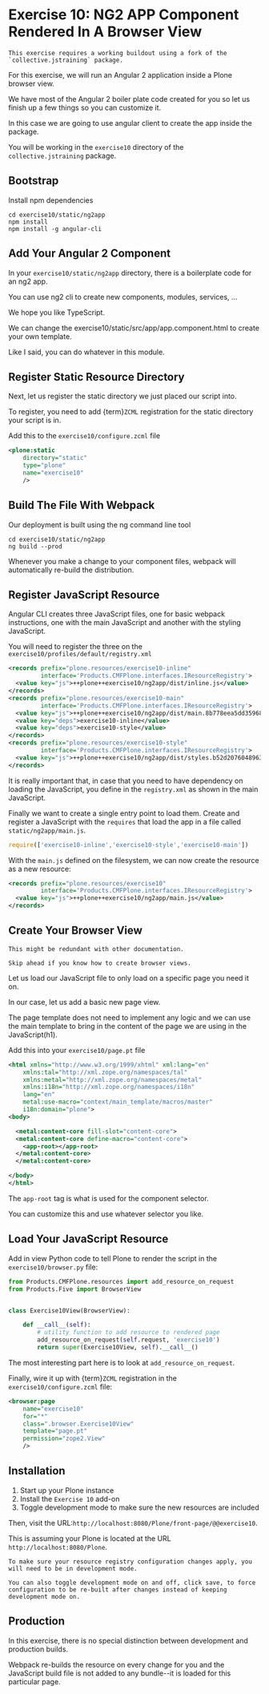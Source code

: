 # Exercise 10: NG2 APP Component Rendered In A Browser View

```{warning}
This exercise requires a working buildout using a fork of the `collective.jstraining` package.
```

For this exercise, we will run an Angular 2 application inside a Plone browser view.

We have most of the Angular 2 boiler plate code created for you so let us finish up a few things so you can customize it.

In this case we are going to use angular client to create the app inside the package.

You will be working in the `exercise10` directory of the `collective.jstraining` package.

## Bootstrap

Install npm dependencies

```shell
cd exercise10/static/ng2app
npm install
npm install -g angular-cli
```

## Add Your Angular 2 Component

In your `exercise10/static/ng2app` directory, there is a boilerplate code for an ng2 app.

You can use ng2 cli to create new components, modules, services, ...

We hope you like TypeScript.

We can change the exercise10/static/src/app/app.component.html to create your own template.

Like I said, you can do whatever in this module.

## Register Static Resource Directory

Next, let us register the static directory we just placed our script into.

To register, you need to add {term}`ZCML` registration for the static directory your script is in.

Add this to the `exercise10/configure.zcml` file

```xml
<plone:static
    directory="static"
    type="plone"
    name="exercise10"
    />
```

## Build The File With Webpack

Our deployment is built using the ng command line tool

```shell
cd exercise10/static/ng2app
ng build --prod
```

Whenever you make a change to your component files, webpack will automatically re-build the distribution.

## Register JavaScript Resource

Angular CLI creates three JavaScript files, one for basic webpack instructions, one with the main JavaScript and another with the styling JavaScript.

You will need to register the three on the `exercise10/profiles/default/registry.xml`

```xml
<records prefix="plone.resources/exercise10-inline"
         interface='Products.CMFPlone.interfaces.IResourceRegistry'>
  <value key="js">++plone++exercise10/ng2app/dist/inline.js</value>
</records>
<records prefix="plone.resources/exercise10-main"
         interface='Products.CMFPlone.interfaces.IResourceRegistry'>
  <value key="js">++plone++exercise10/ng2app/dist/main.8b778eea5dd35968ef66.bundle.js</value>
  <value key="deps">exercise10-inline</value>
  <value key="deps">exercise10-style</value>
</records>
<records prefix="plone.resources/exercise10-style"
         interface='Products.CMFPlone.interfaces.IResourceRegistry'>
  <value key="js">++plone++exercise10/ng2app/dist/styles.b52d2076048963e7cbfd.bundle.js</value>
</records>
```

It is really important that, in case that you need to have dependency on loading the JavaScript, you define in the `registry.xml` as shown in the main JavaScript.

Finally we want to create a single entry point to load them.
Create and register a JavaScript with the `requires` that load the app in a file called `static/ng2app/main.js`.

```javascript
require(['exercise10-inline','exercise10-style','exercise10-main'])
```

With the `main.js` defined on the filesystem, we can now create the resource as a new resource:

```xml
<records prefix="plone.resources/exercise10"
         interface='Products.CMFPlone.interfaces.IResourceRegistry'>
  <value key="js">++plone++exercise10/ng2app/main.js</value>
</records>
```

## Create Your Browser View

```{warning}
This might be redundant with other documentation.

Skip ahead if you know how to create browser views.
```

Let us load our JavaScript file to only load on a specific page you need it on.

In our case, let us add a basic new page view.

The page template does not need to implement any logic and we can use the main template to bring in the content of the page we are using in the JavaScript(h1).

Add this into your `exercise10/page.pt` file

```xml
<html xmlns="http://www.w3.org/1999/xhtml" xml:lang="en"
    xmlns:tal="http://xml.zope.org/namespaces/tal"
    xmlns:metal="http://xml.zope.org/namespaces/metal"
    xmlns:i18n="http://xml.zope.org/namespaces/i18n"
    lang="en"
    metal:use-macro="context/main_template/macros/master"
    i18n:domain="plone">
<body>

  <metal:content-core fill-slot="content-core">
  <metal:content-core define-macro="content-core">
    <app-root></app-root>
  </metal:content-core>
  </metal:content-core>

</body>
</html>
```

The `app-root` tag is what is used for the component selector.

You can customize this and use whatever selector you like.

## Load Your JavaScript Resource

Add in view Python code to tell Plone to render the script in the `exercise10/browser.py` file:

```python
from Products.CMFPlone.resources import add_resource_on_request
from Products.Five import BrowserView


class Exercise10View(BrowserView):

    def __call__(self):
        # utility function to add resource to rendered page
        add_resource_on_request(self.request, 'exercise10')
        return super(Exercise10View, self).__call__()
```

The most interesting part here is to look at `add_resource_on_request`.

Finally, wire it up with {term}`ZCML` registration in the `exercise10/configure.zcml` file:

```xml
<browser:page
    name="exercise10"
    for="*"
    class=".browser.Exercise10View"
    template="page.pt"
    permission="zope2.View"
    />
```

## Installation

1. Start up your Plone instance
2. Install the `Exercise 10` add-on
3. Toggle development mode to make sure the new resources are included

Then, visit the URL:`http://localhost:8080/Plone/front-page/@@exercise10`.

This is assuming your Plone is located at the URL `http://localhost:8080/Plone`.

```{warning}
To make sure your resource registry configuration changes apply, you will need to be in development mode.

You can also toggle development mode on and off, click save, to force configuration to be re-built after changes instead of keeping development mode on.
```

## Production

In this exercise, there is no special distinction between development and production builds.

Webpack re-builds the resource on every change for you and the JavaScript build file is not added to any bundle--it is loaded for this particular page.
